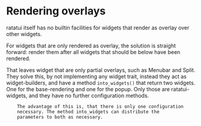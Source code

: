 # Rendering overlays

ratatui itself has no builtin facilities for widgets that render
as overlay over other widgets.

For widgets that are only rendered as overlay, the solution
is straight forward: render them after all widgets that
should be below have been rendered.

That leaves widget that are only partial overlays, such as Menubar
and Split. They solve this, by not implementing any widget trait,
instead they act as widget-builders, and have a method `into_widgets()`
that return two widgets. One for the base-rendering and one for
the popup. Only those are ratatui-widgets, and they have no
further configuration methods.

        The advantage of this is, that there is only one configuration
        necessary. The method into_widgets can distribute the 
        parameters to both as necessary. 


